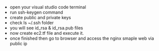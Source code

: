 - open your visual studio code terminal
- run ssh-keygen command
- create public and private keys
- check ls ~/.ssh folder
- you will see id_rsa & id_rsa.pub files
- now create ec2.tf file and execute it.
- once finished then go to browser and access the nginx smaple web via public ip
